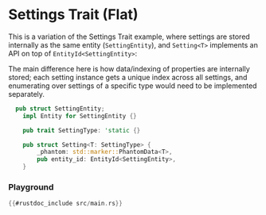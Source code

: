 # Settings Trait (Flat)

This is a variation of the Settings Trait example,
where settings are stored internally as the same entity (`SettingEntity`),
and `Setting<T>` implements an API on top of `EntityId<SettingEntity>`:

The main difference here is how data/indexing of properties are internally
stored; each setting instance gets a unique index across all settings, and
enumerating over settings of a specific type would need to be implemented
separately.

```rust
  pub struct SettingEntity;
    impl Entity for SettingEntity {}

    pub trait SettingType: 'static {}

    pub struct Setting<T: SettingType> {
        _phantom: std::marker::PhantomData<T>,
        pub entity_id: EntityId<SettingEntity>,
    }
```

### Playground

```rust
{{#rustdoc_include src/main.rs}}
```
